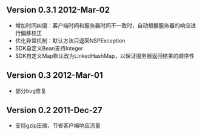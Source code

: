 ## Version 0.3.1  2012-Mar-02 ##
  * 增加时间纠偏：客户端时间和服务器时间不一致时，自动根据服务器的响应进行偏移校正
  * 优化异常机制：默认方法只返回NSPException
  * SDK自定义Bean支持Integer
  * SDK自定义Map默认改为LinkedHashMap，以保证服务器返回结果的顺序性

## Version 0.3  2012-Mar-01 ##
  * 部分bug修复

## Version 0.2  2011-Dec-27 ##
  * 支持gzip压缩，节省客户端响应流量


